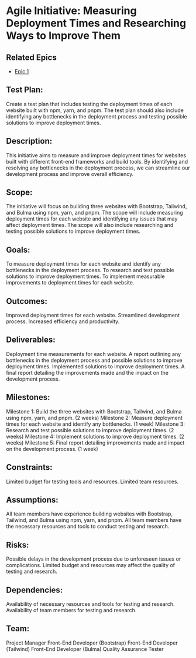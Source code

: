# Agile Initiative: Measuring Deployment Times and Researching Ways to Improve Them

## Related Epics
*  [Epic 1](epics/epic_template.md)

## Test Plan:

Create a test plan that includes testing the deployment times of each website built with npm, yarn, and pnpm.
The test plan should also include identifying any bottlenecks in the deployment process and testing possible solutions to improve deployment times.

## Description:

This initiative aims to measure and improve deployment times for websites built with different front-end frameworks and build tools.
By identifying and resolving any bottlenecks in the deployment process, we can streamline our development process and improve overall efficiency.

## Scope:

The initiative will focus on building three websites with Bootstrap, Tailwind, and Bulma using npm, yarn, and pnpm.
The scope will include measuring deployment times for each website and identifying any issues that may affect deployment times.
The scope will also include researching and testing possible solutions to improve deployment times.

## Goals:

To measure deployment times for each website and identify any bottlenecks in the deployment process.
To research and test possible solutions to improve deployment times.
To implement measurable improvements to deployment times for each website.

## Outcomes:

Improved deployment times for each website.
Streamlined development process.
Increased efficiency and productivity.

## Deliverables:

Deployment time measurements for each website.
A report outlining any bottlenecks in the deployment process and possible solutions to improve deployment times.
Implemented solutions to improve deployment times.
A final report detailing the improvements made and the impact on the development process.

## Milestones:

Milestone 1: Build the three websites with Bootstrap, Tailwind, and Bulma using npm, yarn, and pnpm. (2 weeks)
Milestone 2: Measure deployment times for each website and identify any bottlenecks. (1 week)
Milestone 3: Research and test possible solutions to improve deployment times. (2 weeks)
Milestone 4: Implement solutions to improve deployment times. (2 weeks)
Milestone 5: Final report detailing improvements made and impact on the development process. (1 week)

## Constraints:

Limited budget for testing tools and resources.
Limited team resources.

## Assumptions:

All team members have experience building websites with Bootstrap, Tailwind, and Bulma using npm, yarn, and pnpm.
All team members have the necessary resources and tools to conduct testing and research.

## Risks:

Possible delays in the development process due to unforeseen issues or complications.
Limited budget and resources may affect the quality of testing and research.

## Dependencies:

Availability of necessary resources and tools for testing and research.
Availability of team members for testing and research.

## Team:

Project Manager
Front-End Developer (Bootstrap)
Front-End Developer (Tailwind)
Front-End Developer (Bulma)
Quality Assurance Tester
